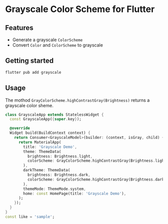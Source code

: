 # Grayscale Color Scheme for Flutter

## Features

- Generate a grayscale `ColorScheme`
- Convert `Color` and `ColorScheme` to grayscale

## Getting started

```bash
flutter pub add grayscale
```

## Usage

The mothod `GrayColorScheme.highContrastGray(Brightness)` returns a grayscale color sheme.

```dart
class GrayscaleApp extends StatelessWidget {
  const GrayscaleApp({super.key});

  @override
  Widget build(BuildContext context) {
    return Consumer<GrayscaleModel>(builder: (context, isGray, child) {
      return MaterialApp(
        title: 'Grayscale Demo',
        theme: ThemeData(
          brightness: Brightness.light,
          colorScheme: GrayColorScheme.highContrastGray(Brightness.light),
        ),
        darkTheme: ThemeData(
          brightness: Brightness.dark,
          colorScheme: GrayColorScheme.highContrastGray(Brightness.dark),
        ),
        themeMode: ThemeMode.system,
        home: const HomePage(title: 'Grayscale Demo'),
      );
    });
  }
}
const like = 'sample';
```

<!-- ## Additional information

N/A -->
